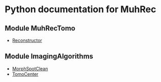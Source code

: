 # Python documentation for MuhRec

## Module MuhRecTomo
- [Reconstructor](reconstructor)

## Module ImagingAlgorithms
- [MorphSpotClean](MorphSpotClean)
- [TomoCenter](CenterEstimation.md)

